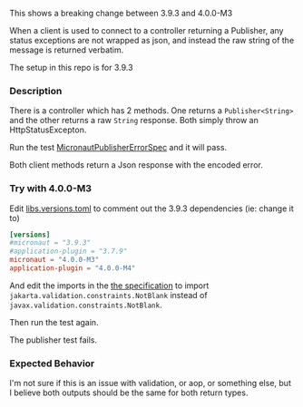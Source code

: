 This shows a breaking change between 3.9.3 and 4.0.0-M3

When a client is used to connect to a controller returning a Publisher, any status exceptions are not wrapped as json, and instead the raw string of the message is returned verbatim.

The setup in this repo is for 3.9.3

### Description

There is a controller which has 2 methods.  One returns a `Publisher<String>` and the other returns a raw `String` response.  Both simply throw an HttpStatusExcepton.

Run the test [MicronautPublisherErrorSpec](src/test/groovy/micronaut/publisher/error/MicronautPublisherErrorSpec.groovy) and it will pass.

Both client methods return a Json response with the encoded error.

### Try with 4.0.0-M3

Edit [libs.versions.toml](gradle%2Flibs.versions.toml) to comment out the 3.9.3 dependencies (ie: change it to)

```toml
[versions]
#micronaut = "3.9.3"
#application-plugin = "3.7.9"
micronaut = "4.0.0-M3"
application-plugin = "4.0.0-M4"
```

And edit the imports in the [the specification](src/test/groovy/micronaut/publisher/error/MicronautPublisherErrorSpec.groovy#L16-L17) to import `jakarta.validation.constraints.NotBlank` instead of `javax.validation.constraints.NotBlank`.

Then run the test again.

The publisher test fails.

### Expected Behavior

I'm not sure if this is an issue with validation, or aop, or something else, but I believe both outputs should be the same for both return types.